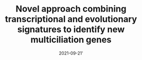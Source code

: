 ---
title: "Novel approach combining transcriptional and evolutionary signatures to identify new multiciliation genes"
collection: publications
category: books
permalink: /publication/2021_Multiciliation
excerpt: ''
date: 2021-09-21'    
venue: 'Genes'
paperurl: 'https://www.mdpi.com/2073-4425/12/9/1452'
citation: 'Defosset, A., Merlat, D., Poidevin, L., Nevers, Y., Kress, A., Poch, O., & Lecompte, O. (2021). Novel Approach Combining Transcriptional and Evolutionary Signatures to Identify New Multiciliation Genes. Genes, 12(9), 1452. https://doi.org/10.3390/genes12091452 '
---